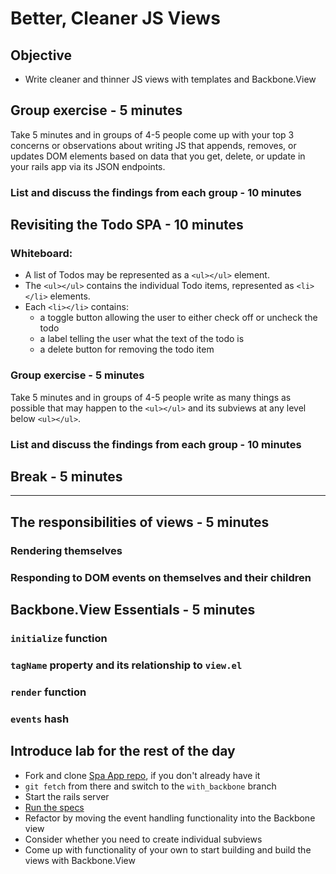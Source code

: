 # Better, Cleaner JS Views

## Objective

* Write cleaner and thinner JS views with templates and Backbone.View

## Group exercise - 5 minutes

Take 5 minutes and in groups of 4-5 people come up with your top 3 concerns or observations about writing JS that appends, removes, or updates DOM elements based on data that you get, delete, or update in your rails app via its JSON endpoints.

### List and discuss the findings from each group - 10 minutes

## Revisiting the Todo SPA - 10 minutes

### Whiteboard:

* A list of Todos may be represented as a `<ul></ul>` element. 
* The `<ul></ul>` contains the individual Todo items, represented as `<li></li>` elements.
* Each `<li></li>` contains:
	* a toggle button allowing the user to either check off or uncheck the todo
	* a label telling the user what the text of the todo is
	* a delete button for removing the todo item
	
### Group exercise - 5 minutes

Take 5 minutes and in groups of 4-5 people write as many things as possible that may happen to the `<ul></ul>` and its subviews at any level below `<ul></ul>`.

### List and discuss the findings from each group - 10 minutes

## Break - 5 minutes
---
## The responsibilities of views - 5 minutes

### Rendering themselves

### Responding to DOM events on themselves and their children

## Backbone.View Essentials - 5 minutes

### `initialize` function
### `tagName` property and its relationship to `view.el`
### `render` function
### `events` hash

## Introduce lab for the rest of the day

* Fork and clone [Spa App repo](https://github.com/wdi-sf-jan-2014/todo_spa), if you don't already have it
* `git fetch` from there and switch to the `with_backbone` branch
* Start the rails server
* [Run the specs](http://localhost:3000/specs)
* Refactor by moving the event handling functionality into the Backbone view
* Consider whether you need to create individual subviews
* Come up with functionality of your own to start building and build the views with Backbone.View

